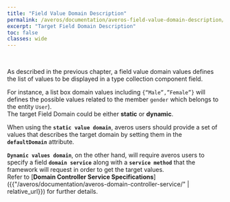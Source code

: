 ```yaml
---
title: "Field Value Domain Description"
permalink: /averos/documentation/averos-field-value-domain-description/
excerpt: "Target Field Domain Description"
toc: false
classes: wide
---
```


<br/>

As described in the previous chapter, a field value domain values defines the list of values to be displayed in a type collection component field.<br/>

For instance, a list box domain values including `{“Male”,”Female”}` will defines the possible values related to the member `gender` which belongs to the entity `User`).<br/> 
The target Field Domain could be either **static** or **dynamic**. <br/>

When using the **`static value domain`**, averos users should provide a set of values that describes the target domain by setting them in the **`defaultDomain`** attribute. <br/>

**`Dynamic values domain`**, on the other hand, will require averos users to specify a field **`domain service`** along with a **`service method`** that the framework will request in order to get the target values.<br/>
Refer to [**Domain Controller Service Specifications**]({{"/averos/documentation/averos-domain-controller-service/" | relative_url}}) for further details.

